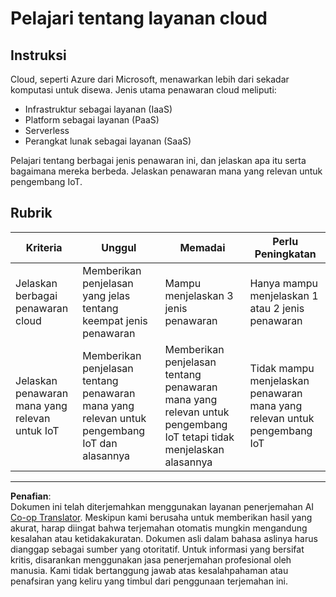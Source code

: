 <!--
CO_OP_TRANSLATOR_METADATA:
{
  "original_hash": "bfd35499bd68d7d740242bfea784bbeb",
  "translation_date": "2025-08-27T22:03:21+00:00",
  "source_file": "2-farm/lessons/4-migrate-your-plant-to-the-cloud/assignment.md",
  "language_code": "id"
}
-->
# Pelajari tentang layanan cloud

## Instruksi

Cloud, seperti Azure dari Microsoft, menawarkan lebih dari sekadar komputasi untuk disewa. Jenis utama penawaran cloud meliputi:

* Infrastruktur sebagai layanan (IaaS)
* Platform sebagai layanan (PaaS)
* Serverless
* Perangkat lunak sebagai layanan (SaaS)

Pelajari tentang berbagai jenis penawaran ini, dan jelaskan apa itu serta bagaimana mereka berbeda. Jelaskan penawaran mana yang relevan untuk pengembang IoT.

## Rubrik

| Kriteria | Unggul | Memadai | Perlu Peningkatan |
| -------- | ------- | -------- | ----------------- |
| Jelaskan berbagai penawaran cloud | Memberikan penjelasan yang jelas tentang keempat jenis penawaran | Mampu menjelaskan 3 jenis penawaran | Hanya mampu menjelaskan 1 atau 2 jenis penawaran |
| Jelaskan penawaran mana yang relevan untuk IoT | Memberikan penjelasan tentang penawaran mana yang relevan untuk pengembang IoT dan alasannya | Memberikan penjelasan tentang penawaran mana yang relevan untuk pengembang IoT tetapi tidak menjelaskan alasannya | Tidak mampu menjelaskan penawaran mana yang relevan untuk pengembang IoT |

---

**Penafian**:  
Dokumen ini telah diterjemahkan menggunakan layanan penerjemahan AI [Co-op Translator](https://github.com/Azure/co-op-translator). Meskipun kami berusaha untuk memberikan hasil yang akurat, harap diingat bahwa terjemahan otomatis mungkin mengandung kesalahan atau ketidakakuratan. Dokumen asli dalam bahasa aslinya harus dianggap sebagai sumber yang otoritatif. Untuk informasi yang bersifat kritis, disarankan menggunakan jasa penerjemahan profesional oleh manusia. Kami tidak bertanggung jawab atas kesalahpahaman atau penafsiran yang keliru yang timbul dari penggunaan terjemahan ini.